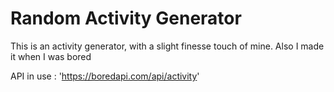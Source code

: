# Random Activity Generator
This is an activity generator, with a slight finesse touch of mine. Also I made it when I was bored

API in use : 'https://boredapi.com/api/activity'
